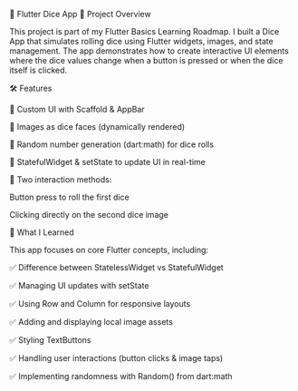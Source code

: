 🎲 Flutter Dice App
📌 Project Overview

This project is part of my Flutter Basics Learning Roadmap.
I built a Dice App that simulates rolling dice using Flutter widgets, images, and state management.
The app demonstrates how to create interactive UI elements where the dice values change when a button is pressed or when the dice itself is clicked.

🛠️ Features

🎨 Custom UI with Scaffold & AppBar

🧊 Images as dice faces (dynamically rendered)

🎲 Random number generation (dart:math) for dice rolls

🔄 StatefulWidget & setState to update UI in real-time

📱 Two interaction methods:

Button press to roll the first dice

Clicking directly on the second dice image

🎯 What I Learned

This app focuses on core Flutter concepts, including:

✅ Difference between StatelessWidget vs StatefulWidget

✅ Managing UI updates with setState

✅ Using Row and Column for responsive layouts

✅ Adding and displaying local image assets

✅ Styling TextButtons

✅ Handling user interactions (button clicks & image taps)

✅ Implementing randomness with Random() from dart:math
